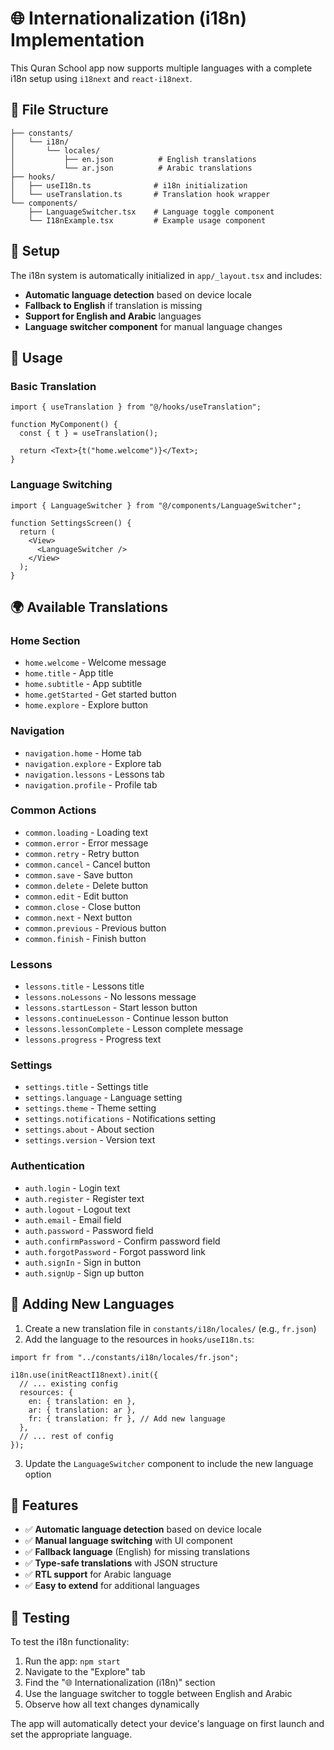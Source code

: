 # 🌐 Internationalization (i18n) Implementation

This Quran School app now supports multiple languages with a complete i18n setup using `i18next` and `react-i18next`.

## 📁 File Structure

```
├── constants/
│   └── i18n/
│       └── locales/
│           ├── en.json          # English translations
│           └── ar.json          # Arabic translations
├── hooks/
│   ├── useI18n.ts              # i18n initialization
│   └── useTranslation.ts       # Translation hook wrapper
└── components/
    ├── LanguageSwitcher.tsx    # Language toggle component
    └── I18nExample.tsx         # Example usage component
```

## 🚀 Setup

The i18n system is automatically initialized in `app/_layout.tsx` and includes:

- **Automatic language detection** based on device locale
- **Fallback to English** if translation is missing
- **Support for English and Arabic** languages
- **Language switcher component** for manual language changes

## 📝 Usage

### Basic Translation

```tsx
import { useTranslation } from "@/hooks/useTranslation";

function MyComponent() {
  const { t } = useTranslation();

  return <Text>{t("home.welcome")}</Text>;
}
```

### Language Switching

```tsx
import { LanguageSwitcher } from "@/components/LanguageSwitcher";

function SettingsScreen() {
  return (
    <View>
      <LanguageSwitcher />
    </View>
  );
}
```

## 🌍 Available Translations

### Home Section

- `home.welcome` - Welcome message
- `home.title` - App title
- `home.subtitle` - App subtitle
- `home.getStarted` - Get started button
- `home.explore` - Explore button

### Navigation

- `navigation.home` - Home tab
- `navigation.explore` - Explore tab
- `navigation.lessons` - Lessons tab
- `navigation.profile` - Profile tab

### Common Actions

- `common.loading` - Loading text
- `common.error` - Error message
- `common.retry` - Retry button
- `common.cancel` - Cancel button
- `common.save` - Save button
- `common.delete` - Delete button
- `common.edit` - Edit button
- `common.close` - Close button
- `common.next` - Next button
- `common.previous` - Previous button
- `common.finish` - Finish button

### Lessons

- `lessons.title` - Lessons title
- `lessons.noLessons` - No lessons message
- `lessons.startLesson` - Start lesson button
- `lessons.continueLesson` - Continue lesson button
- `lessons.lessonComplete` - Lesson complete message
- `lessons.progress` - Progress text

### Settings

- `settings.title` - Settings title
- `settings.language` - Language setting
- `settings.theme` - Theme setting
- `settings.notifications` - Notifications setting
- `settings.about` - About section
- `settings.version` - Version text

### Authentication

- `auth.login` - Login text
- `auth.register` - Register text
- `auth.logout` - Logout text
- `auth.email` - Email field
- `auth.password` - Password field
- `auth.confirmPassword` - Confirm password field
- `auth.forgotPassword` - Forgot password link
- `auth.signIn` - Sign in button
- `auth.signUp` - Sign up button

## 🔧 Adding New Languages

1. Create a new translation file in `constants/i18n/locales/` (e.g., `fr.json`)
2. Add the language to the resources in `hooks/useI18n.ts`:

```tsx
import fr from "../constants/i18n/locales/fr.json";

i18n.use(initReactI18next).init({
  // ... existing config
  resources: {
    en: { translation: en },
    ar: { translation: ar },
    fr: { translation: fr }, // Add new language
  },
  // ... rest of config
});
```

3. Update the `LanguageSwitcher` component to include the new language option

## 🎯 Features

- ✅ **Automatic language detection** based on device locale
- ✅ **Manual language switching** with UI component
- ✅ **Fallback language** (English) for missing translations
- ✅ **Type-safe translations** with JSON structure
- ✅ **RTL support** for Arabic language
- ✅ **Easy to extend** for additional languages

## 🧪 Testing

To test the i18n functionality:

1. Run the app: `npm start`
2. Navigate to the "Explore" tab
3. Find the "🌐 Internationalization (i18n)" section
4. Use the language switcher to toggle between English and Arabic
5. Observe how all text changes dynamically

The app will automatically detect your device's language on first launch and set the appropriate language.
